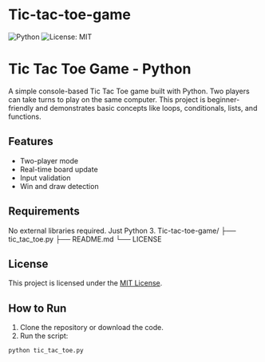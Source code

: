 # Tic-tac-toe-game
![Python](https://img.shields.io/badge/python-3.10-blue)
![License: MIT](https://img.shields.io/badge/License-MIT-yellow.svg)
# Tic Tac Toe Game - Python

A simple console-based Tic Tac Toe game built with Python. Two players can take turns to play on the same computer. This project is beginner-friendly and demonstrates basic concepts like loops, conditionals, lists, and functions.

## Features

- Two-player mode
- Real-time board update
- Input validation
- Win and draw detection

## Requirements

No external libraries required. Just Python 3.
Tic-tac-toe-game/
├── tic_tac_toe.py
├── README.md
└── LICENSE
## License

This project is licensed under the [MIT License](LICENSE).

## How to Run

1. Clone the repository or download the code.
2. Run the script:
```bash
python tic_tac_toe.py
